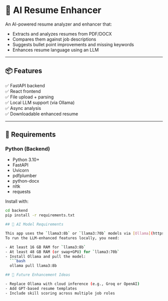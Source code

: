 # 💼 AI Resume Enhancer

An AI-powered resume analyzer and enhancer that:
- Extracts and analyzes resumes from PDF/DOCX
- Compares them against job descriptions
- Suggests bullet point improvements and missing keywords
- Enhances resume language using an LLM

---

## 📦 Features

✅ FastAPI backend  
✅ React frontend  
✅ File upload + parsing  
✅ Local LLM support (via Ollama)  
✅ Async analysis  
✅ Downloadable enhanced resume

---

## 🧠 Requirements

### Python (Backend)
- Python 3.10+
- FastAPI
- Uvicorn
- pdfplumber
- python-docx
- nltk
- requests

Install with:
```bash
cd backend
pip install -r requirements.txt

## 🧠 AI Model Requirements

This app uses the `llama3:8b` or `llama3:70b` models via [Ollama](https://ollama.com/).  
To run the LLM-enhanced features locally, you need:

- At least 16 GB RAM for `llama3:8b`
- At least 48 GB RAM (or swap+GPU) for `llama3:70b`
- Install Ollama and pull the model:
  ```bash
  ollama pull llama3:8b

## 🚀 Future Enhancement Ideas

- Replace Ollama with cloud inference (e.g., Groq or OpenAI)
- Add GPT-based resume templates
- Include skill scoring across multiple job roles

